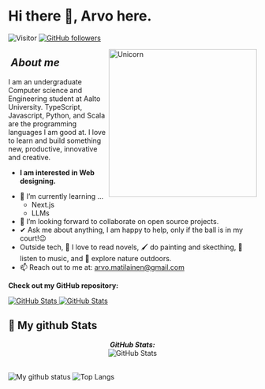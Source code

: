 <h1 id="hi-there--bhargavi-here">Hi there 👋, Arvo here.</h1>
<p><img src="https://visitor-badge.laobi.icu/badge?page_id=oczih.repoName" alt="Visitor"> <a href="https://github.com/oczih?tab=followers"><img src="https://img.shields.io/github/followers/Bhargavi-hash.svg?style=social&amp;label=Follow" alt="GitHub followers"></a><br></p>
<!--
**
-->
<img align="right" width="300px" alt="Unicorn" src="">
<h2 id="about-me">&nbsp;<em><strong>About me</strong></em></h2>
<p>I am an undergraduate Computer science and Engineering student at Aalto University. TypeScript, Javascript, Python, and Scala are the programming languages I am good at. I love to learn and build something new, productive, innovative and creative.</p>
<ul>
<li><strong>I am interested in Web designing. </strong></li>
</ul>
<ul>
<li>🌱 I’m currently learning …
<ul>
<li>Next.js</li>
<li>LLMs</li>
</ul>
</li>
<li>👯 I’m looking forward to collaborate on open source projects.</li>
<li>✔ Ask me about anything, I am happy to help, only if the ball is in my court!😉<br></li>
<li>Outside tech, 📖 I love to read novels, 🖌️ do painting and skecthing, 🎵 listen to music, and 🌴 explore nature outdoors.</li>
<li>📫 Reach out to me at: <a href="arvo.matilainen@gmail.com"></a><a href="mailto:arvo.matilainen@gmail.com">arvo.matilainen@gmail.com</a></li>
</ul>
<p><strong>Check out my GitHub repository:</strong></p>
<div>
  <p>
    <a href="https://github.com/oczih/10ksteps.git">
      <img src="https://github-readme-stats.vercel.app/api/pin/?username=oczih&amp;repo=10ksteps" alt="GitHub Stats">
    </a>
    <a href="https://github.com/Bhargavi-hash/Linux-Shell-Implementation.git">
      <img src="https://github-readme-stats.vercel.app/api/pin/?username=oczih&amp;repo=myfitnessapp" alt="GitHub Stats">
    </a>
  </p>
</div>
<h2>👀 My github Stats</h2>
<div>
<!-- 
  </p> -->
  <p align="center">
  <b><em>GitHub Stats:</em></b> <br>
    <img src="https://github-readme-streak-stats.herokuapp.com/?user=oczih" alt="GitHub Stats"> <br><br>
</p></div>
<p><img src="https://github-readme-stats.vercel.app/api?username=oczih&amp;show_icons=true&amp;include_all_commits=true" alt="My github status">
<img src="https://github-readme-stats.vercel.app/api/top-langs/?username=oczih&amp;layout=compact" alt="Top Langs"></p>
